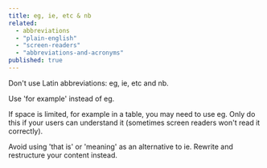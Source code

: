 ```yaml
---
title: eg, ie, etc & nb
related:
  - abbreviations
  - "plain-english"
  - "screen-readers"
  - "abbreviations-and-acronyms"
published: true
---
```


Don't use Latin abbreviations: eg, ie, etc and nb.

Use 'for example' instead of eg.

If space is limited, for example in a table, you may need to use eg. Only do this if your users can understand it (sometimes screen readers won't read it correctly).

Avoid using 'that is' or 'meaning' as an alternative to ie. Rewrite and restructure your content instead.
